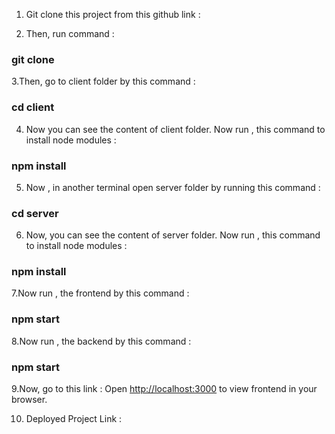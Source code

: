 1. Git clone this project from this github link : 

2. Then, run command : 
### git clone ###

3.Then, go to client folder by this command :
### cd client ###

4. Now you can see the content of client folder. Now run , this command to install node modules :
###  npm install ###

5. Now , in another terminal open server folder by running this command :
### cd server ###

6. Now, you can see the content of server folder. Now run , this command to install node modules :
###  npm install ###

7.Now run , the frontend by this command :
### npm start ###

8.Now run , the backend by this command :
### npm start ###

9.Now, go to this link  :
Open [http://localhost:3000](http://localhost:3000) to view frontend in your browser.

10. Deployed Project Link : 


